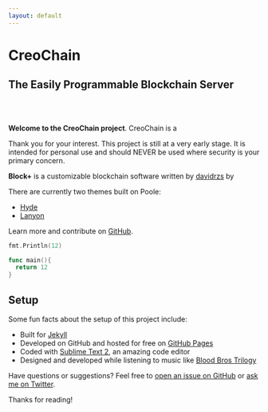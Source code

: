 ```yaml
---
layout: default
---
```

<h1 class="hasSubtitle">CreoChain</h1>
<h2 class="subtitle">The Easily Programmable Blockchain Server</h2>
<br><br>


**Welcome to the CreoChain project**. CreoChain is a 
<p class="message">
  Thank you for your interest. This project is still at a very early stage. It is intended for personal use and should NEVER be used where security is your primary concern.
</p>

**Block+** is a customizable blockchain software written by [davidrzs](...) by  

There are currently two themes built on Poole:

* [Hyde](http://hyde.getpoole.com)
* [Lanyon](http://lanyon.getpoole.com)

Learn more and contribute on [GitHub](https://github.com/poole).


```go
fmt.Println(12)

func main(){
  return 12
}
```

## Setup

Some fun facts about the setup of this project include:

* Built for [Jekyll](http://jekyllrb.com)
* Developed on GitHub and hosted for free on [GitHub Pages](https://pages.github.com)
* Coded with [Sublime Text 2](http://sublimetext.com), an amazing code editor
* Designed and developed while listening to music like [Blood Bros Trilogy](https://soundcloud.com/maddecent/sets/blood-bros-series)

Have questions or suggestions? Feel free to [open an issue on GitHub](https://github.com/poole/issues/new) or [ask me on Twitter](https://twitter.com/mdo).

Thanks for reading!
